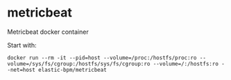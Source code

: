 # metricbeat
Metricbeat docker container

Start with:
```
docker run --rm -it --pid=host --volume=/proc:/hostfs/proc:ro --volume=/sys/fs/cgroup:/hostfs/sys/fs/cgroup:ro --volume=/:/hostfs:ro --net=host elastic-bpm/metricbeat
```
